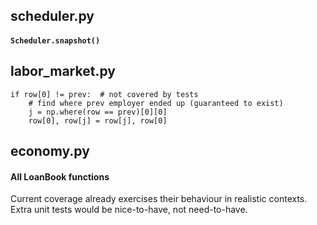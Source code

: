 ## scheduler.py
#### `Scheduler.snapshot()`

## labor_market.py
``` 
if row[0] != prev:  # not covered by tests
    # find where prev employer ended up (guaranteed to exist)
    j = np.where(row == prev)[0][0]
    row[0], row[j] = row[j], row[0]
```

## economy.py
#### All LoanBook functions
Current coverage already exercises their behaviour in realistic contexts.
Extra unit tests would be nice-to-have, not need-to-have.